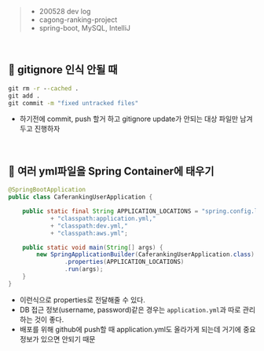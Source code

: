 > - 200528 dev log
> - cagong-ranking-project  
> - spring-boot, MySQL, IntelliJ  

<br>

## 🔖 gitignore 인식 안될 때

```cmd
git rm -r --cached .
git add .
git commit -m "fixed untracked files"
```
- 하기전에 commit, push 할거 하고 gitignore update가 안되는 대상 파일만 남겨두고 진행하자

<br>

## 🔖 여러 yml파일을 Spring Container에 태우기

```java
@SpringBootApplication
public class CaferankingUserApplication {

	public static final String APPLICATION_LOCATIONS = "spring.config.location="
			+ "classpath:application.yml,"
			+ "classpath:dev.yml,"
			+ "classpath:aws.yml";

	public static void main(String[] args) {
		new SpringApplicationBuilder(CaferankingUserApplication.class)
				.properties(APPLICATION_LOCATIONS)
				.run(args);
	}
}
```
- 이런식으로 properties로 전달해줄 수 있다.
- DB 접근 정보(username, password)같은 경우는 `application.yml`과 따로 관리하는 것이 좋다.
- 배포를 위해 github에 push할 때 application.yml도 올라가게 되는데 거기에 중요정보가 있으면 안되기 때문